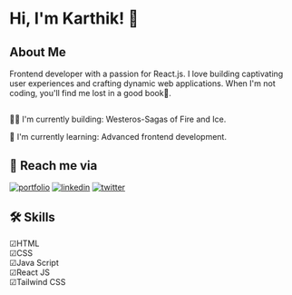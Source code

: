 
# Hi, I'm Karthik! 👋


## About Me
  Frontend developer with a passion for React.js. I love building captivating user experiences and crafting dynamic web applications. When I'm not coding, you'll find me lost in a good book:orange_book:.

## 
👩‍💻 I'm currently building: Westeros-Sagas of Fire and Ice.

🧠 I'm currently learning: Advanced frontend development.


## 🚀 Reach me via
[![portfolio](https://img.shields.io/badge/my_portfolio-000?style=for-the-badge&logo=ko-fi&logoColor=white)](https://portfolio-three-drab-61.vercel.app/)
[![linkedin](https://img.shields.io/badge/linkedin-0A66C2?style=for-the-badge&logo=linkedin&logoColor=white)](https://www.linkedin.com/in/karthik-c-b-40b7761b6)
[![twitter](https://img.shields.io/badge/twitter-1DA1F2?style=for-the-badge&logo=twitter&logoColor=white)](https://twitter.com/C_B_Karthik)


## 🛠 Skills
&#9745;HTML<br>
&#9745;CSS<br>
&#9745;Java Script<br>
&#9745;React JS<br>
&#9745;Tailwind CSS<br>
